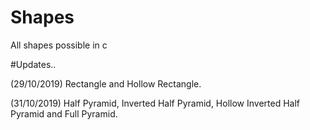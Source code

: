 # Shapes
All shapes possible in c

#Updates..

(29/10/2019)
Rectangle and Hollow Rectangle.

(31/10/2019)
Half Pyramid, Inverted Half Pyramid, Hollow Inverted Half Pyramid and Full Pyramid.



